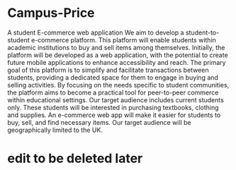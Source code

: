 # Campus-Price
A student E-commerce web application
We aim to develop a student-to-student e-commerce platform. This platform will enable students within academic institutions to buy and sell items among themselves. Initially, the platform will be developed as a web application, with the potential to create future mobile applications to enhance accessibility and reach.
The primary goal of this platform is to simplify and facilitate transactions between students, providing a dedicated space for them to engage in buying and selling activities. By focusing on the needs specific to student communities, the platform aims to become a practical tool for peer-to-peer commerce within educational settings.
Our target audience includes current students only. These students will be interested in purchasing textbooks, clothing and supplies. An e-commerce web app will make it easier for students to buy, sell, and find necessary items. Our target audience will be geographically limited to the UK.

# edit to be deleted later

